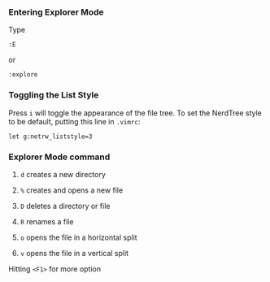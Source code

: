 ### Entering Explorer Mode

Type

    :E

or

    :explore

### Toggling the List Style

Press `i` will toggle the appearance of the file tree. To set the NerdTree style to be default, putting this line in `.vimrc`:

    let g:netrw_liststyle=3

### Explorer Mode command

1. `d` creates a new directory

2. `%` creates and opens a new file

3. `D` deletes a directory or file

4. `R` renames a file

5. `o` opens the file in a horizontal split

6. `v` opens the file in a vertical split


Hitting `<F1>` for more option
